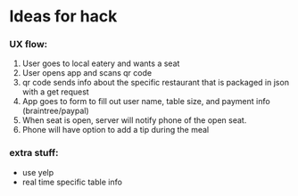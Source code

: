 Ideas for hack
====

### UX flow:
 1. User goes to local eatery and wants a seat
 2. User opens app and scans qr code
 3. qr code sends info about the specific restaurant that is packaged in json with a get request
 4. App goes to form to fill out user name, table size, and payment info (braintree/paypal)
 5. When seat is open, server will notify phone of the open seat.
 6. Phone will have option to add a tip during the meal

### extra stuff:
- use yelp
- real time specific table info
